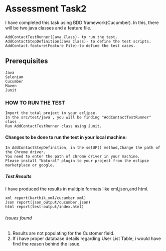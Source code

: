 # Assessment Task2
I have completed this task using BDD framework(Cucumber).
In this, there will be two java classes and a feature file. 

    AddContactTestRunner(Java Class)- to run the test.
    AddContactStepDefinition(Java Class)- to define the test scripts. 
    AddContact.feature(Feature File)-to define the test cases.
## Prerequisites
    Java
    Selenium
    Cucumber
    Maven
    Junit 
### HOW TO RUN THE TEST
    Import the total project in your eclipse.
    In the src/test/java , you will be finding "AddContactTestRunner" class .
    Run AddContactTestRunner class using Junit.
#### Changes to be done to run the test in your local machine:
    In AddContactStepDefinition, in the setUP() method,Change the path of the Chrome driver. 
    You need to enter the path of chrome driver in your machine.
    Please install "Natural" plugin to your project from the eclipse marketplace or google.
##### Test Results
I have produced the results in multiple formats like xml,json,and html.

    xml report(karthik_xml/cucumber.xml)
    Json report(json_output/cucumber.json)
    html report(test-output/index.html)
    
###### Issues found
1. Results are not populating for the Customer field.
2. If i have proper database details regarding User List Table, i would have find the reason behind the issue.

